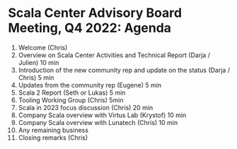 # Scala Center Advisory Board Meeting, Q4 2022: Agenda

1. Welcome (Chris)
2. Overview on Scala Center Activities and Technical Report (Darja / Julien) 10 min
3. Introduction of the new community rep and update on the status (Darja / Chris) 5 min
4. Updates from the community rep (Eugene) 5 min
5. Scala 2 Report (Seth or Lukas) 5 min
6. Tooling Working Group (Chris) 5min
7. Scala in 2023 focus discussion (Chris) 20 min
8. Company Scala overview with Virtus Lab (Krystof) 10 min
9. Company Scala overview with Lunatech (Chris) 10 min
10. Any remaining business
11. Closing remarks (Chris)
